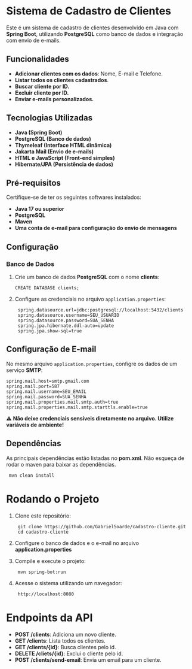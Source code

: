 # Sistema de Cadastro de Clientes

Este é um sistema de cadastro de clientes desenvolvido em Java com **Spring Boot**, utilizando **PostgreSQL** como banco de dados e integração com envio de e-mails.

## Funcionalidades

- **Adicionar clientes com os dados**: Nome, E-mail e Telefone.
- **Listar todos os clientes cadastrados**.
- **Buscar cliente por ID.**
- **Excluir cliente por ID.**
- **Enviar e-mails personalizados.**

## Tecnologias Utilizadas

- **Java (Spring Boot)**
- **PostgreSQL (Banco de dados)**
- **Thymeleaf (Interface HTML dinâmica)**
- **Jakarta Mail (Envio de e-mails)**
- **HTML e JavaScript (Front-end simples)**
- **Hibernate/JPA (Persistência de dados)**
  
## Pré-requisitos
Certifique-se de ter os seguintes softwares instalados:

- **Java 17 ou superior**
- **PostgreSQL**
- **Maven**
- **Uma conta de e-mail para configuração do envio de mensagens**
  
## Configuração
### Banco de Dados
1. Crie um banco de dados **PostgreSQL** com o nome **clients**:
   
       CREATE DATABASE clients;

2. Configure as credenciais no arquivo `application.properties`:

        spring.datasource.url=jdbc:postgresql://localhost:5432/clients
        spring.datasource.username=SEU_USUARIO
        spring.datasource.password=SUA_SENHA
        spring.jpa.hibernate.ddl-auto=update
        spring.jpa.show-sql=true

## Configuração de E-mail
No mesmo arquivo `application.properties`, configre os dados de um serviço **SMTP**:

    spring.mail.host=smtp.gmail.com
    spring.mail.port=587
    spring.mail.username=SEU_EMAIL
    spring.mail.password=SUA_SENHA
    spring.mail.properties.mail.smtp.auth=true
    spring.mail.properties.mail.smtp.starttls.enable=true
    
⚠️ **Não deixe credenciais sensíveis diretamente no arquivo. Utilize variáveis de ambiente!**

## Dependências
As principais dependências estão listadas no **pom.xml**. Não esqueça de rodar o maven para baixar as dependências.

     mvn clean install

# Rodando o Projeto

1. Clone este repositório:
 
        git clone https://github.com/GabrielSoarde/cadastro-cliente.git
        cd cadastro-cliente
2. Configure o banco de dados e o e-mail no arquivo **application.properties**
3. Compile e execute o projeto:
   
        mvn spring-bot:run
4. Acesse o sistema utilizando um navegador:

        http://localhost:8080
   
# Endpoints da API

- **POST /clients**: Adiciona um novo cliente.
- **GET /clients**: Lista todos os clientes.
- **GET /clients/{id}**: Busca clientes pelo id.
- **DELETE /cliets/{id}**: Exclui o cliente pelo id.
- **POST /clients/send-email**: Envia um email para um cliente.
